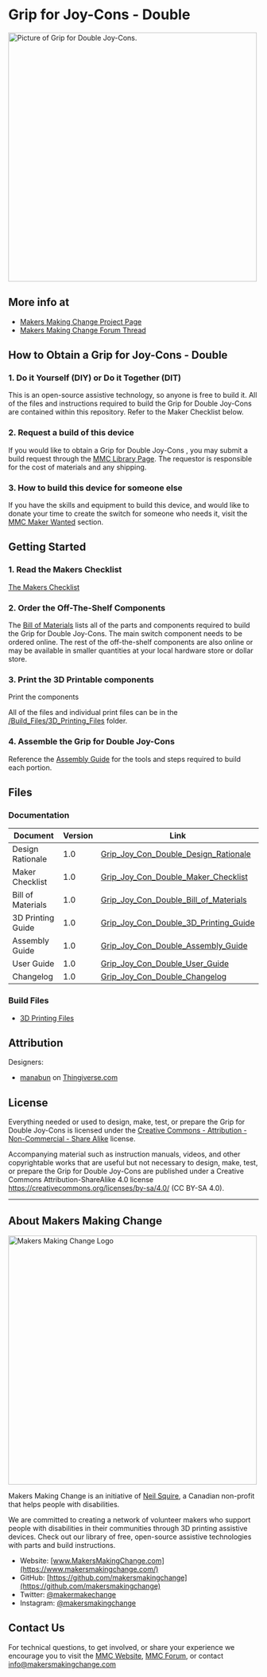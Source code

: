 # Grip for Joy-Cons - Double 

<img src="Photos/Grip_Joy_Con_Double.jpg" width="500" alt="Picture of Grip for Double Joy-Cons.">

## More info at
- [Makers Making Change Project Page](https://makersmakingchange.com/project/grip-joy-con-double/)
- [Makers Making Change Forum Thread](https://makersmakingchange.com/forum/topic/grip-joy-con-double/)


## How to Obtain a Grip for Joy-Cons - Double 
### 1. Do it Yourself (DIY) or Do it Together (DIT)

This is an open-source assistive technology, so anyone is free to build it. All of the files and instructions required to build the Grip for Double Joy-Cons are contained within this repository. Refer to the Maker Checklist below.

### 2. Request a build of this device

If you would like to obtain a Grip for Double Joy-Cons , you may submit a build request through the [MMC Library Page](https://makersmakingchange.com/project/grip-joy-con-double/). The requestor is responsible for the cost of materials and any shipping.

### 3. How to build this device for someone else

If you have the skills and equipment to build this device, and would like to donate your time to create the switch for someone who needs it, visit the [MMC Maker Wanted](https://makersmakingchange.com/maker-wanted/) section.


## Getting Started

### 1. Read the Makers Checklist

[The Makers Checklist](/Documentation/Grip_Joy_Con_Double_Maker_Checklist_V1.0.pdf) 

### 2. Order the Off-The-Shelf Components

The [Bill of Materials](/Documentation/Grip_Joy_Con_Double_BOM_V1.0.xlsx) lists all of the parts and components required to build the Grip for Double Joy-Cons. The main switch component needs to be ordered online. The rest of the off-the-shelf components are also online or may be available in smaller quantities at your local hardware store or dollar store.


### 3. Print the 3D Printable components

Print the components 

All of the files and individual print files can be in the [/Build_Files/3D_Printing_Files](/Build_Files/3D_Printing_Files/) folder.

### 4. Assemble the Grip for Double Joy-Cons

Reference the [Assembly Guide](/Documentation/Grip_Joy_Con_Double_Assembly_Guide_V1.0.pdf) for the tools and steps required to build each portion.

## Files
### Documentation
| Document             | Version | Link |
|----------------------|---------|------|
| Design Rationale     | 1.0     | [Grip_Joy_Con_Double_Design_Rationale](/Documentation/Grip_Joy_Con_Double_Design_Rationale_V1.0.pdf)     |
| Maker Checklist      | 1.0     | [Grip_Joy_Con_Double_Maker_Checklist](/Documentation/Grip_Joy_Con_Double_Maker_Checklist_V1.0.pdf)     |
| Bill of Materials    | 1.0     | [Grip_Joy_Con_Double_Bill_of_Materials](/Documentation/Grip_Joy_Con_Double_BOM_V1.0.xlsx)     |
| 3D Printing Guide    | 1.0     | [Grip_Joy_Con_Double_3D_Printing_Guide](/Documentation/Grip_Joy_Con_Double_3D_Printing_Guide_V1.0.pdf)     |
| Assembly Guide       | 1.0     | [Grip_Joy_Con_Double_Assembly_Guide](/Documentation/Grip_Joy_Con_Double_Assembly_Guide_V1.0.pdf)     |
| User Guide           | 1.0     | [Grip_Joy_Con_Double_User_Guide](/Documentation/Grip_Joy_Con_Double_User_Guide_V1.0.pdf)    |
| Changelog            | 1.0     | [Grip_Joy_Con_Double_Changelog](/Documentation/Grip_Joy_Con_Double_Changelog_V1.0.pdf)     |


### Build Files
 - [3D Printing Files](/Build_Files/3D_Printing_Files)

## Attribution
Designers:
 - [manabun](https://www.thingiverse.com/manabun/designs) on [Thingiverse.com](https://www.thingiverse.com/thing:2523187)



## License
Everything needed or used to design, make, test, or prepare the Grip for Double Joy-Cons is licensed under the [Creative Commons - Attribution - Non-Commercial - Share Alike](https://creativecommons.org/licenses/by-nc-sa/4.0/) license. 

Accompanying material such as instruction manuals, videos, and other copyrightable works that are useful but not necessary to design, make, test, or prepare the Grip for Double Joy-Cons are published under a Creative Commons Attribution-ShareAlike 4.0 license https://creativecommons.org/licenses/by-sa/4.0/ (CC BY-SA 4.0).


---

## About Makers Making Change
<img src="https://www.makersmakingchange.com/wp-content/uploads/logo/mmc_logo.svg" width="500" alt="Makers Making Change Logo">

Makers Making Change is an initiative of [Neil Squire](https://www.neilsquire.ca/), a Canadian non-profit that helps people with disabilities.

We are committed to creating a network of volunteer makers who support people with disabilities in their communities through 3D printing assistive devices. Check out our library of free, open-source assistive technologies with parts and build instructions.

 - Website: [www.MakersMakingChange.com](https://www.makersmakingchange.com/)
 - GitHub: [https://github.com/makersmakingchange](https://github.com/makersmakingchange)
 - Twitter: [@makermakechange](https://twitter.com/makermakechange)
 - Instagram: [@makersmakingchange](https://www.instagram.com/makersmakingchange)



## Contact Us

For technical questions, to get involved, or share your experience we encourage you to visit the [MMC Website](https://www.makersmakingchange.com/), [MMC Forum](https://makersmakingchange.com/forum), or contact info@makersmakingchange.com
